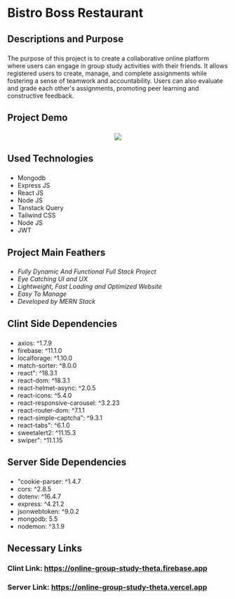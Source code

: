 # Bistro Boss Restaurant

###

<h2 align="left">Descriptions and Purpose</h2>

###
<p>The purpose of this project is to create a collaborative online platform where users can engage in group study activities with their friends. It allows registered users to create, manage, and complete assignments while fostering a sense of teamwork and accountability. Users can also evaluate and grade each other's assignments, promoting peer learning and constructive feedback.</p>


###

<h2 align="left">Project Demo</h2>

###
<div align="center">
  <img src="https://github.com/towfiqislambd/bistro-boss-restaurant/blob/main/src/assets/bistro-boss-full.png"  />
</div>


###

<h2 align="left">Used Technologies</h2>

###
<ul>
<li>Mongodb</li>
<li>Express JS</li>
<li>React JS</li>
<li>Node JS</li>
<li>Tanstack Query</li>
<li>Tailwind CSS</li>
<li>Node JS</li>
<li>JWT</li>
</ul>


###

<h2 align="left">Project Main Feathers</h2>

###
<ul>
<li><i>Fully Dynamic And Functional Full Stack Project</i></li>
<li><i>Eye Catching UI and UX</i></li>
<li><i>Lightweight, Fast Loading and Optimized Website</i></li>
<li><i>Easy To Manage</i></li>
<li><i>Developed by MERN Stack</i></li>
</ul>


###

<h2 align="left">Clint Side Dependencies</h2>

###
<ul>
<li>axios: ^1.7.9</li>
<li>firebase: ^11.1.0</li>
<li>localforage: ^1.10.0</li>
<li>match-sorter: ^8.0.0</li>
<li>react": ^18.3.1</li>
<li>react-dom: ^18.3.1</li>
<li>react-helmet-async: ^2.0.5</li>
<li>react-icons: ^5.4.0</li>
<li>react-responsive-carousel: ^3.2.23</li>
<li>react-router-dom: ^7.1.1</li>
<li>react-simple-captcha": ^9.3.1</li>
<li>react-tabs": ^6.1.0</li>
<li>sweetalert2: ^11.15.3</li>
<li>swiper": ^11.1.15</li>
</ul>


###

<h2 align="left">Server Side Dependencies</h2>

###
<ul>
<li>"cookie-parser: ^1.4.7</li>
<li>cors: ^2.8.5</li>
<li>dotenv: ^16.4.7</li>
<li>express: ^4.21.2</li>
<li>jsonwebtoken: ^9.0.2</li>
<li>mongodb: 5.5</li>
<li>nodemon: ^3.1.9</li>
</ul>


###

<h2 align="left">Necessary Links</h2>

###
<h3>Clint Link: <a href="https://online-group-study-theta.firebase.app" target="_blank">https://online-group-study-theta.firebase.app</a></h3>
<h3>Server Link: <a href="https://online-group-study-theta.firebase.app" target="_blank">https://online-group-study-theta.vercel.app</a></h3>